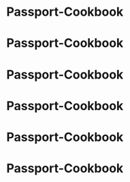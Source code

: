 # Passport-Cookbook
# Passport-Cookbook
# Passport-Cookbook
# Passport-Cookbook
# Passport-Cookbook
# Passport-Cookbook

